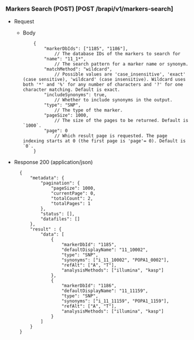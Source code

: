       
### Markers Search (POST) [POST /brapi/v1/markers-search]
+ Request
  + Body
  
            {
                "markerDbIds": ["1185", "1186"], 
                    // The database IDs of the markers to search for
                "name": "11_1*", 
                    // The search pattern for a marker name or synonym.
                "matchMethod": "wildcard", 
                    // Possible values are 'case_insensitive', 'exact' (case sensitive), 'wildcard' (case insensitive). Wildcard uses both '*' and '%' for any number of characters and '?' for one character matching. Default is exact.
                "includeSynonyms": true, 
                    // Whether to include synonyms in the output.
                "type": "SNP", 
                    // The type of the marker.    
                "pageSize": 1000,
                    // The size of the pages to be returned. Default is `1000`.
                "page": 0
                    // Which result page is requested. The page indexing starts at 0 (the first page is 'page'= 0). Default is `0`.
            }

+ Response 200 (application/json)

        {
            "metadata": {
                "pagination": {
                    "pageSize": 1000,
                    "currentPage": 0,
                    "totalCount": 2,
                    "totalPages": 1
                },
                "status": [],
                "datafiles": []
            },
            "result" : {
                "data": [
                    {
                        "markerDbId": "1185",
                        "defaultDisplayName": "11_10002",
                        "type": "SNP",
                        "synonyms": ["i_11_10002", "POPA1_0002"],
                        "refAlt": ["A", "T"],
                        "analysisMethods": ["illumina", "kasp"]
                    },
                    {
                        "markerDbId": "1186",
                        "defaultDisplayName": "11_11159",
                        "type": "SNP",
                        "synonyms": ["i_11_11159", "POPA1_1159"],
                        "refAlt": ["A", "T"],
                        "analysisMethods": ["illumina", "kasp"]
                    }
                ]
            }
        }
